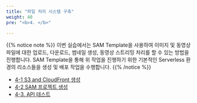 ```yaml
---
title: "파일 처리 시스템 구축"
weight: 40
pre: "<b>4. </b>"

---
```


{{% notice note %}}
이번 실습에서는 SAM Template을 사용하여 이미지 및 동영상 파일에 대한 업로드, 다운로드, 썸네일 생성, 동영상 스트리밍 처리를 할 수 있는 방법을 진행합니다. SAM Template을 통해 위 작업을 진행하기 위한 기본적인 Serverless 환경의 리소스들을 생성 및 배포 작업을 수행합니다. 
{{% /notice %}}

- [4-1 S3 and CloudFront 생성](infra/)
- [4-2 SAM 프로젝트 생성](sam/)
- [4-3. API 테스트](api-test/)